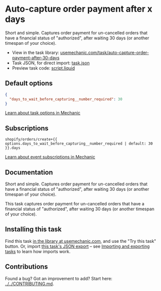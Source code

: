 # Auto-capture order payment after x days

Short and simple. Captures order payment for un-cancelled orders that have a financial status of "authorized", after waiting 30 days (or another timespan of your choice).

* View in the task library: [usemechanic.com/task/auto-capture-order-payment-after-30-days](https://usemechanic.com/task/auto-capture-order-payment-after-30-days)
* Task JSON, for direct import: [task.json](../../tasks/auto-capture-order-payment-after-30-days.json)
* Preview task code: [script.liquid](./script.liquid)

## Default options

```json
{
  "days_to_wait_before_capturing__number_required": 30
}
```

[Learn about task options in Mechanic](https://docs.usemechanic.com/article/471-task-options)

## Subscriptions

```liquid
shopify/orders/create+{{ options.days_to_wait_before_capturing__number_required | default: 30 }}.days
```

[Learn about event subscriptions in Mechanic](https://docs.usemechanic.com/article/408-subscriptions)

## Documentation

Short and simple. Captures order payment for un-cancelled orders that have a financial status of "authorized", after waiting 30 days (or another timespan of your choice).

This task captures order payment for un-cancelled orders that have a financial status of "authorized", after waiting 30 days (or another timespan of your choice).

## Installing this task

Find this task [in the library at usemechanic.com](https://usemechanic.com/task/auto-capture-order-payment-after-30-days), and use the "Try this task" button. Or, import [this task's JSON export](../../tasks/auto-capture-order-payment-after-30-days.json) – see [Importing and exporting tasks](https://docs.usemechanic.com/article/505-importing-and-exporting-tasks) to learn how imports work.

## Contributions

Found a bug? Got an improvement to add? Start here: [../../CONTRIBUTING.md](../../CONTRIBUTING.md).
